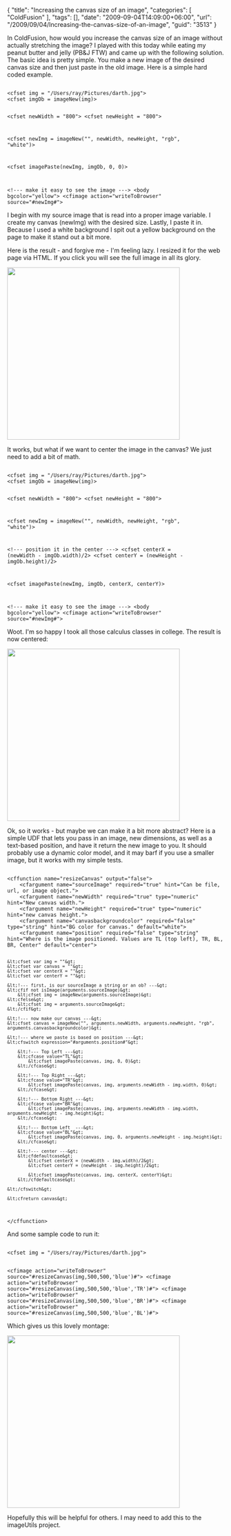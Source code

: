 {
	"title": "Increasing the canvas size of an image",
	"categories": [
		"ColdFusion"
	],
	"tags": [],
	"date": "2009-09-04T14:09:00+06:00",
	"url": "/2009/09/04/Increasing-the-canvas-size-of-an-image",
	"guid": "3513"
}

In ColdFusion, how would you increase the canvas size of an image without actually stretching the image? I played with this today while eating my peanut butter and jelly (PB&J FTW) and came up with the following solution. The basic idea is pretty simple. You make a new image of the desired canvas size and then just paste in the old image. Here is a simple hard coded example.
<!--more-->
<code>
&lt;cfset img = "/Users/ray/Pictures/darth.jpg"&gt;
&lt;cfset imgOb = imageNew(img)&gt;

&lt;cfset newWidth = "800"&gt;
&lt;cfset newHeight = "800"&gt;

&lt;cfset newImg = imageNew("", newWidth, newHeight, "rgb", "white")&gt;

&lt;cfset imagePaste(newImg, imgOb, 0, 0)&gt;

&lt;!--- make it easy to see the image ---&gt;
&lt;body bgcolor="yellow"&gt;
&lt;cfimage action="writeToBrowser" source="#newImg#"&gt;
</code>

I begin with my source image that is read into a proper image variable. I create my canvas (newImg) with the desired size. Lastly, I paste it in. Because I used a white background I spit out a yellow background on the page to make it stand out a bit more. 

Here is the result - and forgive me - I'm feeling lazy. I resized it for the web page via HTML. If you click you will see the full image in all its glory.

<a href="http://www.raymondcamden.com/images/sep4.png"><img src="http://static.raymondcamden.com/images/cfjedi/sep4.png" border="0" width="400" height="400" /></a>

It works, but what if we want to center the image in the canvas? We just need to add a bit of math.

<code>
&lt;cfset img = "/Users/ray/Pictures/darth.jpg"&gt;
&lt;cfset imgOb = imageNew(img)&gt;

&lt;cfset newWidth = "800"&gt;
&lt;cfset newHeight = "800"&gt;

&lt;cfset newImg = imageNew("", newWidth, newHeight, "rgb", "white")&gt;

&lt;!--- position it in the center ---&gt;
&lt;cfset centerX = (newWidth - imgOb.width)/2&gt;
&lt;cfset centerY = (newHeight - imgOb.height)/2&gt;

&lt;cfset imagePaste(newImg, imgOb, centerX, centerY)&gt;

&lt;!--- make it easy to see the image ---&gt;
&lt;body bgcolor="yellow"&gt;
&lt;cfimage action="writeToBrowser" source="#newImg#"&gt;
</code>

Woot. I'm so happy I took all those calculus classes in college. The result is now centered:

<a href="http://www.coldfusionjedi.com/images/sep4a.png"><img src="http://static.raymondcamden.com/images/cfjedi/sep4a.png" width="400" height="400" border="0"/></a>

Ok, so it works - but maybe we can make it a bit more abstract? Here is a simple UDF that lets you pass in an image, new dimensions, as well as a text-based position, and have it return the new image to you. It should probably use a dynamic color model, and it may barf if you use a smaller image, but it works with my simple tests.

<code>
&lt;cffunction name="resizeCanvas" output="false"&gt;
	&lt;cfargument name="sourceImage" required="true" hint="Can be file, url, or image object."&gt;
	&lt;cfargument name="newWidth" required="true" type="numeric" hint="New canvas width."&gt;
	&lt;cfargument name="newHeight" required="true" type="numeric" hint="new canvas height."&gt;
	&lt;cfargument name="canvasbackgroundcolor" required="false" type="string" hint="BG color for canvas." default="white"&gt;
	&lt;cfargument name="position" required="false" type="string" hint="Where is the image positioned. Values are TL (top left), TR, BL, BR, Center" default="center"&gt;
	
	&lt;cfset var img = ""&gt;
	&lt;cfset var canvas = ""&gt;
	&lt;cfset var centerX = ""&gt;
	&lt;cfset var centerY = ""&gt;

	&lt;!--- first, is our sourceImage a string or an ob? ---&gt;
	&lt;cfif not isImage(arguments.sourceImage)&gt;
		&lt;cfset img = imageNew(arguments.sourceImage)&gt;
	&lt;cfelse&gt;
		&lt;cfset img = arguments.sourceImage&gt;
	&lt;/cfif&gt;

	&lt;!--- now make our canvas ---&gt;
	&lt;cfset canvas = imageNew("", arguments.newWidth, arguments.newHeight, "rgb", arguments.canvasbackgroundcolor)&gt;
	
	&lt;!--- where we paste is based on position ---&gt;
	&lt;cfswitch expression="#arguments.position#"&gt;

		&lt;!--- Top Left ---&gt;
		&lt;cfcase value="TL"&gt;
			&lt;cfset imagePaste(canvas, img, 0, 0)&gt;
		&lt;/cfcase&gt;

		&lt;!--- Top Right ---&gt;
		&lt;cfcase value="TR"&gt;
			&lt;cfset imagePaste(canvas, img, arguments.newWidth - img.width, 0)&gt;
		&lt;/cfcase&gt;

		&lt;!--- Bottom Right ---&gt;
		&lt;cfcase value="BR"&gt;
			&lt;cfset imagePaste(canvas, img, arguments.newWidth - img.width, arguments.newHeight - img.height)&gt;
		&lt;/cfcase&gt;

		&lt;!--- Bottom Left  ---&gt;
		&lt;cfcase value="BL"&gt;
			&lt;cfset imagePaste(canvas, img, 0, arguments.newHeight - img.height)&gt;
		&lt;/cfcase&gt;
		
		&lt;!--- center ---&gt;
		&lt;cfdefaultcase&gt;
			&lt;cfset centerX = (newWidth - img.width)/2&gt;
			&lt;cfset centerY = (newHeight - img.height)/2&gt;

			&lt;cfset imagePaste(canvas, img, centerX, centerY)&gt;
		&lt;/cfdefaultcase&gt;
		
	&lt;/cfswitch&gt;
	
	&lt;cfreturn canvas&gt;
&lt;/cffunction&gt;
</code>

And some sample code to run it:

<code>
&lt;cfset img = "/Users/ray/Pictures/darth.jpg"&gt;

&lt;cfimage action="writeToBrowser" source="#resizeCanvas(img,500,500,'blue')#"&gt;
&lt;cfimage action="writeToBrowser" source="#resizeCanvas(img,500,500,'blue','TR')#"&gt;
&lt;cfimage action="writeToBrowser" source="#resizeCanvas(img,500,500,'blue','BR')#"&gt;
&lt;cfimage action="writeToBrowser" source="#resizeCanvas(img,500,500,'blue','BL')#"&gt;
</code>

Which gives us this lovely montage:

<a href="http://www.coldfusionjedi.com/images/sep4b.png"><img src="http://static.raymondcamden.com/images/cfjedi/sep4b.png" width="400" height="400" border="0"/></a>

Hopefully this will be helpful for others. I may need to add this to the imageUtils project.